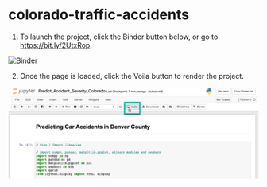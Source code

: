 # colorado-traffic-accidents

1. To launch the project, click the Binder button below, or go to https://bit.ly/2UtxRop.

[![Binder](https://mybinder.org/badge_logo.svg)](https://mybinder.org/v2/gh/jon-0/colorado-traffic-accidents/master?urlpath=Predict_Accident_Severity_Colorado.ipynb)

2. Once the page is loaded, click the Voila button to render the project.

![voila image](/images/voila.png)
